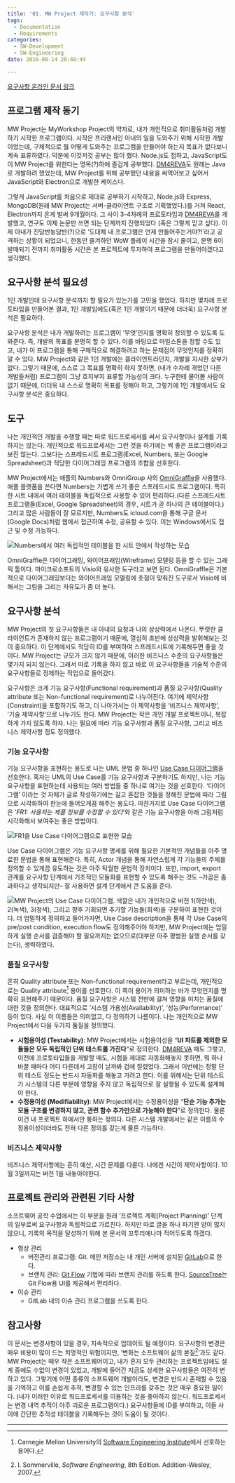 ```yaml
---
title: '01. MW Project 제작기: 요구사항 분석'
tags:
  - Documentation
  - Requirements
categories:
  - SW-Development
  - SW-Engineering
date: 2016-08-14 20:48:44

---
```


[요구사항 온라인 문서 링크](https://github.com/byron1st/my-workshop-doc/blob/master/doc/req.md)

## 프로그램 제작 동기

MW Project는 MyWorkshop Project의 약자로, 내가 개인적으로 취미활동처럼 개발하기 시작한 프로그램이다. 시작은 프리랜서인 아내의 일을 도와주기 위해 시작한 개발이었는데, 구체적으로 뭘 어떻게 도와주는 프로그램을 만들어야 하는지 목표가 없다보니 계속 표류하였다. 덕분에 이것저것 공부는 많이 했다. Node.js도 접하고, JavaScript도 이 MW Project를 위한다는 명목(?)하에 즐겁게 공부했다. [DM4REVA](/dm4reva/index.html)도 원래는 Java로 개발하려 했었는데, MW Project를 위해 공부했던 내용을 써먹어보고 싶어서 JavaScript와 Electron으로 개발한 케이스다.<!--more-->

그렇게 JavaScript를 처음으로 제대로 공부하기 시작하고, Node.js와 Express, MongoDB(원래 MW Project는 서버-클라이언트 구조로 기획했었다.)를 거쳐 React, Electron까지 온게 벌써 9개월이다. 그 사이 3-4차례의 프로토타입과 [DM4REVA](/dm4reva/index.html)를 개발했고, 연구도 이제 논문만 쓰면 되는 단계까지 진행되었다 (혹은 그렇게 믿고 싶다). 이제 아내가 진담반농담반(?)으로 ’도대체 내 프로그램은 언제 만들어주는거야?!’라고 공격하는 상황이 되었으니, 한동안 즐겨하던 WoW 플레이 시간을 잠시 줄이고, 문명 6이 발매되기 전까지 취미활동 시간은 본 프로젝트에 투자하여 프로그램을 만들어야겠다고 생각했다.

## 요구사항 분석 필요성

1인 개발인데 요구사항 분석까지 할 필요가 있는가를 고민을 했었다. 하지만 몇차례 프로토타입을 만들어본 결과, 1인 개발임에도(혹은 1인 개발이기 때문에 더더욱) 요구사항 분석은 필요하다.

요구사항 분석은 내가 개발하려는 프로그램이 ’무엇’인지를 명확히 정의할 수 있도록 도와준다. 즉, 개발의 목표를 분명히 할 수 있다. 이를 바탕으로 마일스톤을 정할 수도 있고, 내가 이 프로그램을 통해 구체적으로 해결하려고 하는 문제점이 무엇인지를 정확히 알 수 있다. MW Project와 같은 1인 개발에는 클라이언트라던지, 개발을 지시한 상부가 없다. 그렇기 때문에, 스스로 그 목표를 명확히 하지 못하면, (내가 수차례 겪었던 다른 개발들처럼) 프로그램이 그냥 흐지부지 표류할 가능성이 크다. 누구한테 물어볼 사람이 없기 때문에, 더더욱 내 스스로 명확히 목표를 정해야 하고, 그렇기에 1인 개발에서도 요구사항 분석은 중요하다.

## 도구

나는 개인적인 개발을 수행할 때는 따로 워드프로세서를 써서 요구사항이나 설계를 기록하지는 않는다. 개인적으로 워드프로세서는 그런 것을 하기에는 썩 좋은 프로그램이라고 보진 않는다. 그보다는 스프레드시트 프로그램(Excel, Numbers, 또는 Google Spreadsheet)과 적당한 다이어그래밍 프로그램의 조합을 선호한다.

MW Project에서는 애플의 Numbers와 OmniGroup 사의 [OmniGraffle](https://www.omnigroup.com/omnigraffle)을 사용했다. 애플 플랫폼을 쓴다면 Numbers는 가볍게 쓰기 좋은 스프레드시트 프로그램이다. 특히 한 시트 내에서 여러 테이블을 독립적으로 사용할 수 있어 편리하다.(다른 스프레드시트 프로그램들(Excel, Google Spreadsheet)의 경우, 시트가 곧 하나의 큰 테이블이다.) 그리고 많은 사람들이 잘 모르지만, Numbers도 icloud.com을 통해 구글 문서(Google Docs)처럼 웹에서 접근하여 수정, 공유할 수 있다. 이는 Windows에서도 접근 및 수정 가능하다.

![Numbers에서 여러 독립적인 테이블을 한 시트 안에서 작성하는 모습](numbers-documentation.png)

OmniGraffle은 다이어그래밍, 와이어프래임(Wireframe) 모델링 등을 할 수 있는 그래픽 툴이다. 마이크로소프트의 Visio와 유사한 도구라고 보면 된다. OmniGraffle은 기본적으로 다이어그래밍보다는 와이어프래임 모델링에 촛점이 맞춰진 도구로서 Visio에 비해서는 그림을 그리는 자유도가 좀 더 높다.

## 요구사항 분석

MW Project의 첫 요구사항들은 내 아내의 요청과 나의 상상력에서 나온다. 뚜렷한 클라이언트가 존재하지 않는 프로그램이기 때문에, 열심히 초반에 상상력을 발휘해보는 것이 중요하다. 이 단계에서도 적당히 ID를 부여하여 스프레드시트에 기록해두면 좋을 것이다. MW Project는 규모가 크지 않기 때문에, 이러한 비즈니스 수준의 요구사항들은 몇가지 되지 않는다. 그래서 따로 기록을 하지 않고 바로 이 요구사항들을 기술적 수준의 요구사항들로 정제하는 작업으로 들어갔다.

요구사항은 크게 기능 요구사항(Functional requirement)과 품질 요구사항(Quality attribute 또는 Non-functional requirement)로 나누어진다. 여기에 제약사항(Constraint)을 포함하기도 하고, 더 나아가서는 이 제약사항을 ‘비즈니스 제약사항’, ’기술 제약사항’으로 나누기도 한다. MW Project는 작은 개인 개발 프로젝트이니, 복잡하게 가지 않도록 하자. 나는 필요에 따라 기능 요구사항과 품질 요구사항, 그리고 비즈니스 제약사항 정도 정의했다.

### 기능 요구사항

기능 요구사항을 표현하는 용도로 나는 UML 문법 중 하나인 [Use Case 다이어그램](http://www.uml-diagrams.org/use-case-diagrams.html)을 선호한다. 혹자는 UML의 Use Case를 기능 요구사항과 구분하기도 하지만, 나는 기능 요구사항을 표현하는데 사용되는 여러 방법들 중 하나로 여기는 것을 선호한다. ‘다이어그램’ 이라는 것 자체가 글로 작성하기에는 길고 혼잡한 것들을 정해진 문법에 따라 그림으로 시각화하여 한눈에 들어오게끔 해주는 용도다. 마찬가지로 Use Case 다이어그램은 ’_FR1: 사용자는 제품 정보를 수정할 수 있다_’와 같은 기능 요구사항을 아래 그림처럼 시각화해서 보여주는 좋은 방법이다.

![FR1을 Use Case 다이어그램으로 표현한 모습](usecase-example.png)

Use Case 다이어그램은 기능 요구사항 명세를 위해 필요한 기본적인 개념들을 아주 명료한 문법을 통해 표현해준다. 특히, Actor 개념을 통해 자연스럽게 각 기능들의 주체를 정의할 수 있게끔 유도하는 것은 아주 탁월한 문법적 장치이다. 또한, import, export 관계를 요구사항 단계에서 기초적인 모듈화를 표현할 수 있도록 해주는 것도 –가끔은 좀 과하다고 생각되지만– 잘 사용하면 설계 단계에서 큰 도움을 준다.

![MW Project의 Use Case 다이어그램. 색깔은 내가 개인적으로 버전 1(하얀색), 2(녹색), 3(청색), 그리고 향후 기회되면 추가할 기능들(회색)을 구분하여 표현한 것이다. 더 엄밀하게 정의하고 들어가자면, Use Case description을 통해 각 Use Case의 pre/post condition, execution flow도 정의해주어야 하지만, MW Project에는 엄밀하게 실행 순서를 검증해야 할 필요까지는 없으므로(대부분 아주 평범한 실행 순서를 갖는다), 생략하였다.](usecase-diagram-example.png)

### 품질 요구사항

흔히 Quality attribute 또는 Non-functional requirement라고 부르는데, 개인적으로는 Quality attribute[^1] 용어를 선호한다. 이 쪽이 용어가 의미하는 바가 무엇인지를 명확히 표현해주기 때문이다. 품질 요구사항은 시스템 전반에 걸쳐 영향을 미치는 품질에 대한 것을 정의한다. 대표적으로 ‘시스템 가용성(Availability)’, ‘성능(Performance)’ 등이 있다. 사실 이 이름들은 의미없고, 다 정의하기 나름이다. 나는 개인적으로 MW Project에서 다음 두가지 품질을 정의했다.

*   **시험용이성 (Testability)**: MW Project에서는 시험용이성을 “**UI 파트를 제외한 모듈들은 모두 독립적인 단위 테스트를 가진다**”로 정의한다. [DM4REVA](/dm4reva/index.html) 때도 그렇고, 이전에 프로토타입들을 개발할 때도, 시험을 제대로 자동화해놓지 못하면, 뭐 하나 바꿀 때마다 어디 다른데서 고장이 날까봐 겁에 질렸었다. 그래서 이번에는 정말 단위 테스트 정도는 반드시 자동화를 해놓고 가려고 한다. 이를 위해서는 단위 테스트가 시스템의 다른 부분에 영향을 주지 않고 독립적으로 잘 실행될 수 있도록 설계해야 한다.
*   **수정용이성 (Modifiability)**: MW Project에서는 수정용이성을 “**단순 기능 추가는 모듈 구조를 변경하지 않고, 관련 함수 추가만으로 가능해야 한다**”로 정의한다. 물론 이건 내 프로젝트 하에서만 통하는 정의다. 다른 시스템 개발에서는 같은 이름의 수정용이성이더라도 전혀 다른 정의를 갖는게 물론 가능하다.

### 비즈니스 제약사항

비즈니스 제약사항에는 흔히 예산, 시간 문제를 다룬다. 나에겐 시간이 제약사항이다. 10월 3일까지는 버전 1을 내놓아야한다.

## 프로젝트 관리와 관련된 기타 사항

소프트웨어 공학 수업에서는 이 부분을 원래 ‘프로젝트 계획(Project Planning)’ 단계의 일부로써 요구사항과 독립적으로 가르친다. 하지만 따로 글을 하나 파기엔 양이 많지 않으니, 기록의 목적을 달성하기 위해 본 문서의 꼬투리에나마 적어두도록 하겠다.

*   형상 관리
    *   버전관리 프로그램: Git. 메인 저장소는 내 개인 서버에 설치된 [GitLab](https://about.gitlab.com)으로 한다.
    *   브랜치 관리: [Git Flow](http://danielkummer.github.io/git-flow-cheatsheet/index.ko_KR.html) 기법에 따라 브랜치 관리를 하도록 한다. [SourceTree](https://www.sourcetreeapp.com)는 Git Flow용 UI를 제공해서 편리하다.
*   이슈 관리
    *   GitLab 내의 이슈 관리 프로그램을 쓰도록 한다.

## 참고사항

이 문서는 변경사항이 있을 경우, 지속적으로 업데이트 될 예정이다. 요구사항의 변경은 매우 비용이 많이 드는 치명적인 위험이지만, ’변화는 소프트웨어 삶의 본질[^2]’과도 같다. MW Project는 매우 작은 소프트웨어이고, 내가 혼자 모두 관리하는 프로젝트임에도 설계 중에도 수없이 변경이 있었고, 개발에 들어간 지금도 상세한 요구사항들은 여전히 변하고 있다. 그렇기에 어떤 종류의 소프트웨어 개발이라도, 변경은 반드시 존재할 수 있음을 기억하고 이를 손쉽게 추적, 변경할 수 있는 인프라를 갖추는 것은 매우 중요한 일이다. (내가 이러한 이유로 워드프로세서를 이용하는 것을 좋아하지 않는다. 워드프로세서는 변경 내역 추적이 아주 괴로운 프로그램이다.) 요구사항들에 ID를 부여하고, 이들 사이에 간단한 추적성 테이블을 기록해두는 것이 도움이 될 것이다.

* * *

[^1]: Carnegie Mellon University의 [Software Engineering Institute](http://www.sei.cmu.edu)에서 선호하는 용어다.
[^2]: I. Sommerville, _Software Engineering_, 8th Edition. Addition-Wesley, 2007\.